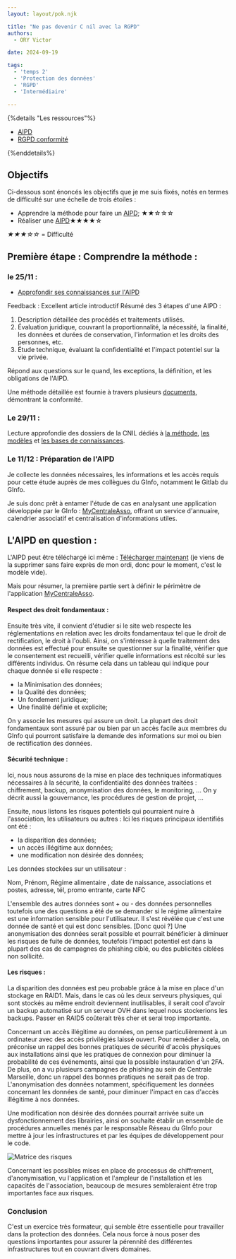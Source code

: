 ```yaml
---
layout: layout/pok.njk

title: "Ne pas devenir C nil avec la RGPD"
authors:
  - ORY Victor

date: 2024-09-19

tags:
  - 'temps 2'
  - 'Protection des données'
  - 'RGPD'
  - 'Intermédiaire'

---
```


{%details "Les ressources"%}

- [AIPD](https://www.cnil.fr/fr/RGPD-analyse-impact-protection-des-donnees-aipd)
- [RGPD conformité](https://www.cnil.fr/fr/me-mettre-en-conformite)

{%enddetails%}

## Objectifs

Ci-dessous sont énoncés les objectifs que je me suis fixés, notés en termes de difficulté sur une échelle de trois étoiles :

- Apprendre la méthode pour faire un [AIPD](https://www.cnil.fr/fr/RGPD-analyse-impact-protection-des-donnees-aipd); ★★☆☆☆
- Réaliser une [AIPD](https://www.cnil.fr/fr/RGPD-analyse-impact-protection-des-donnees-aipd)★★★★☆

*★★★☆☆* = Difficulté

## Première étape : Comprendre la méthode :

### le 25/11 :

- [Approfondir ses connaissances sur l'AIPD](https://www.cnil.fr/fr/ce-quil-faut-savoir-sur-lanalyse-dimpact-relative-la-protection-des-donnees-aipd)
  
Feedback : Excellent article introductif
Résumé des 3 étapes d'une AIPD :

1. Description détaillée des procédés et traitements utilisés.
2. Évaluation juridique, couvrant la proportionnalité, la nécessité, la finalité, les données et durées de conservation, l'information et les droits des personnes, etc.
3. Étude technique, évaluant la confidentialité et l'impact potentiel sur la vie privée.

Répond aux questions sur le quand, les exceptions, la définition, et les obligations de l'AIPD.

Une méthode détaillée est fournie à travers plusieurs [documents](https://www.cnil.fr/sites/cnil/files/atoms/files/cnil-pia-1-fr-methode.pdf), démontrant la conformité.

### Le 29/11 :

Lecture approfondie des dossiers de la CNIL dédiés à [la méthode](https://www.cnil.fr/sites/cnil/files/atoms/files/cnil-pia-1-fr-methode.pdf), [les modèles](https://www.cnil.fr/sites/cnil/files/atoms/files/cnil-pia-2-fr-modeles.pdf) et [les bases de connaissances](https://www.cnil.fr/sites/cnil/files/atoms/files/cnil-pia-3-fr-basesdeconnaissances.pdf).

### Le 11/12 : Préparation de l'AIPD

Je collecte les données nécessaires, les informations et les accès requis pour cette étude auprès de mes collègues du GInfo, notamment le Gitlab du GInfo.

Je suis donc prêt à entamer l'étude de cas en analysant une application développée par le GInfo : [MyCentraleAsso](https://my.centrale-assos.fr/), offrant un service d'annuaire, calendrier associatif et centralisation d'informations utiles.

## L'AIPD en question :

L'AIPD peut être téléchargé ici même : [Télécharger maintenant](../CNILModèles.pdf) (je viens de la supprimer sans faire exprès de mon ordi, donc pour le moment, c'est le modèle vide).

Mais pour résumer, la première partie sert à définir le périmètre de l'application [MyCentraleAsso](https://my.centrale-assos.fr/).

#### Respect des droit fondamentaux :

Ensuite très vite, il convient d'étudier si le site web respecte les réglementations en relation avec les droits fondamentaux tel que le droit de rectification, le droit à l'oubli. Ainsi, on s'intéresse à quelle traitement des données est effectué pour ensuite se questionner sur la finalité, vérifier que le consentement est recueilli, vérifier quelle informations est récolté sur les différents individus. On résume cela dans un tableau qui indique pour chaque donnée si elle respecte  :

 - la Minimisation des données;
 - la Qualité des données;
 - Un fondement juridique;
 - Une finalité définie et explicite;

On y associe les mesures qui assure un droit.
La plupart des droit fondamentaux sont assuré par ou bien par un accès facile aux membres du GInfo qui pourront satisfaire la demande des informations sur moi ou bien de rectification des données.

#### Sécurité technique :

Ici, nous nous assurons de la mise en place des techniques informatiques nécessaires à la sécurité, la confidentialité des données traitées : chiffrement, backup, anonymisation des données, le monitoring, ...
On y décrit aussi la gouvernance, les procédures de gestion de projet, ...

Ensuite, nous listons les risques potentiels qui pourraient nuire à l'association, les utilisateurs ou autres : Ici les risques principaux identifiés ont été :

 - la disparition des données;
 - un accès illégitime aux données;
 - une modification non désirée des données;

Les données stockées sur un utilisateur :

  Nom, Prénom, Régime alimentaire , date de naissance, associations et postes, adresse, tél, promo entrante, carte NFC

L'ensemble des autres données sont + ou - des données personnelles toutefois une des questions a été de se demander si le régime alimentaire est une information sensible pour l'utilisateur.
Il s'est révélée que c'est une donnée de santé et qui est donc sensibles. [Donc quoi ?]
Une anonymisation des données serait possible et pourrait bénéficier à diminuer les risques de fuite de données, toutefois l'impact potentiel est dans la plupart des cas de campagnes de phishing ciblé, ou des publicités ciblées non sollicité.

#### Les risques :

La disparition des données est peu probable grâce à la mise en place d'un stockage en RAID1. Mais, dans le cas où les deux serveurs physiques, qui sont stockés au même endroit deviennent inutilisables, il serait cool d'avoir un backup automatisé sur un serveur OVH dans lequel nous stockerions les backups. Passer en RAID5 coûterait très cher et serai trop importante.

Concernant un accès illégitime au données, on pense particulièrement à un ordinateur avec des accès privilégiés laissé ouvert. Pour remédier à cela, on préconise un rappel des bonnes pratiques de sécurité d'accès physiques aux installations ainsi que les pratiques de connexion pour diminuer la probabilité de ces événements, ainsi que la possible instauration d'un 2FA. De plus, on a vu plusieurs campagnes de phishing au sein de Centrale Marseille, donc un rappel des bonnes pratiques ne serait pas de trop. L'anonymisation des données notamment, spécifiquement les données concernant les données de santé, pour diminuer l'impact en cas d'accès illégitime à nos données.

Une modification non désirée des données pourrait arrivée suite un dysfonctionnement des librairies, ainsi on souhaite établir un ensemble de procédures annuelles menés par le responsable Réseau du GInfo pour mettre à jour les infrastructures et par les équipes de développement pour le code.

![Matrice des risques](../MatriceRisque.png)

Concernant les possibles mises en place de processus de chiffrement, d'anonymisation, vu l'application et l'ampleur de l'installation et les capacités de l'association, beaucoup de mesures sembleraient être trop importantes face aux risques.



### Conclusion

C'est un exercice très formateur, qui semble être essentielle pour travailler dans la protection des données. Cela nous force à nous poser des questions importantes pour assurer la pérennité des différentes infrastructures tout en couvrant divers domaines.